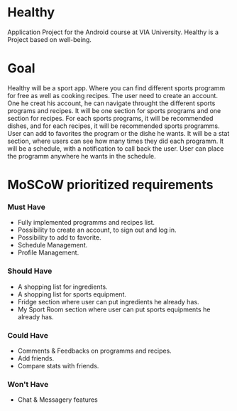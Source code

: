 # Healthy
Application Project for the Android course at VIA University.
Healthy is a Project based on well-being.

# Goal

Healthy will be a sport app. Where you can find different sports programm for free as well as cooking recipes.
The user need to create an account. One he creat his account, he can navigate throught the different sports programs and recipes.
It will be one section for sports programs and one section for recipes. For each sports programs, it will be recommended dishes, and for each recipes, it will be recommended sports programms.
User can add to favorites the program or the dishe he wants.
It will be a stat section, where users can see how many times they did each programm.
It will be a schedule, with a notification to call back the user.
User can place the programm anywhere he wants in the schedule.

# MoSCoW prioritized requirements

### Must Have
* Fully implemented programms and recipes list.
* Possibility to create an account, to sign out and log in.
* Possibility to add to favorite.
* Schedule Management.
* Profile Management.
### Should Have
* A shopping list for ingredients.
* A shopping list for sports equipment.
* Fridge section where user can put ingredients he already has.
* My Sport Room section where user can put sports equipments he already has.
### Could Have
* Comments & Feedbacks on programms and recipes.
* Add friends.
* Compare stats with friends.
### Won't Have
* Chat & Messagery features
